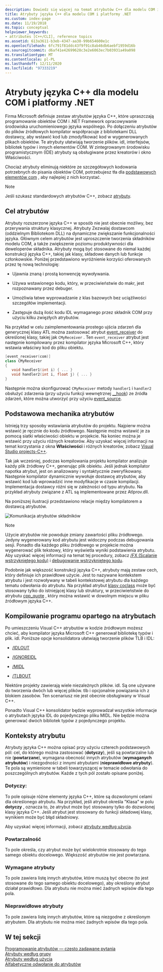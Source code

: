 ```yaml
---
description: Dowiedz się więcej na temat atrybutów C++ dla modelu COM i platformy .NET
title: Atrybuty języka C++ dla modelu COM i platformy .NET
ms.custom: index-page
ms.date: 11/19/2018
ms.topic: conceptual
helpviewer_keywords:
- attributes [C++/CLI], reference topics
ms.assetid: 613a3611-b3eb-4347-aa38-99b654600e1c
ms.openlocfilehash: 6fc791f81ddc43f9f91c8ab46db6aebf1959d16b
ms.sourcegitcommit: d6af41e42699628c3e2e6063ec7b03931a49a098
ms.translationtype: MT
ms.contentlocale: pl-PL
ms.lasthandoff: 12/11/2020
ms.locfileid: "97333219"
---
```

# <a name="c-attributes-for-com-and-net"></a>Atrybuty języka C++ dla modelu COM i platformy .NET

Firma Microsoft definiuje zestaw atrybutów języka C++, które upraszczają programowanie obiektów COM i .NET Framework opracowywanie środowiska uruchomieniowego języka wspólnego. Po dołączeniu atrybutów do plików źródłowych kompilator współpracuje z bibliotekami DLL dostawcy, aby wstawić kod lub zmodyfikować kod w wygenerowanych plikach obiektów. Te atrybuty ułatwiają tworzenie plików. idl, interfejsów, bibliotek typów i innych elementów COM. W zintegrowanym środowisku programistycznym (IDE) atrybuty są obsługiwane przez kreatorów i okno Właściwości.

Chociaż atrybuty eliminują niektóre ze szczegółowych kodowania potrzebnych do pisania obiektów COM, potrzebujesz tła dla [podstawowych elementów com](/windows/win32/com/the-component-object-model) , aby najlepiej z nich korzystać.

> [!NOTE]
> Jeśli szukasz standardowych atrybutów C++, zobacz [atrybuty](../../cpp/attributes.md).

## <a name="purpose-of-attributes"></a>Cel atrybutów

Atrybuty rozszerzone języka C++ w sposób nie jest obecnie możliwy, bez przerywania struktury klasycznej. Atrybuty Zezwalaj dostawcom (oddzielnym Bibliotekom DLL) na dynamiczne zwiększanie funkcjonalności języka. Głównym celem atrybutów jest uproszczenie tworzenia składników modelu COM, a także zwiększenie poziomu produktywności dla deweloperów składnika. Atrybuty mogą być stosowane do niemal każdej konstrukcji języka C++, takiej jak klasy, składowe danych lub funkcje członkowskie. Poniżej przedstawiono wyróżnienie korzyści oferowanych przez tę nową technologię:

- Ujawnia znaną i prostą konwencję wywoływania.

- Używa wstawionego kodu, który, w przeciwieństwie do makr, jest rozpoznawany przez debuger.

- Umożliwia łatwe wyprowadzanie z klas bazowych bez uciążliwości szczegółów implementacji.

- Zastępuje dużą ilość kodu IDL wymaganego przez składnik COM przy użyciu kilku zwięzłych atrybutów.

Na przykład w celu zaimplementowania prostego ujścia zdarzeń dla generycznej klasy ATL można zastosować atrybut [event_receiver](event-receiver.md) do określonej klasy, takiej jak `CMyReceiver` . Ten `event_receiver` atrybut jest następnie kompilowany przez kompilator języka Microsoft C++, który wstawia właściwy kod do pliku obiektu.

```cpp
[event_receiver(com)]
class CMyReceiver
{
   void handler1(int i) { ... }
   void handler2(int i, float j) { ... }
}
```

Następnie można skonfigurować `CMyReceiver` metody `handler1` i `handler2` obsłużyć zdarzenia (przy użyciu funkcji wewnętrznej [__hook](../../cpp/hook.md)) ze źródła zdarzeń, które można utworzyć przy użyciu [event_source](event-source.md).

## <a name="basic-mechanics-of-attributes"></a>Podstawowa mechanika atrybutów

Istnieją trzy sposoby wstawiania atrybutów do projektu. Najpierw można wstawić je ręcznie do kodu źródłowego. Następnie można wstawić je za pomocą siatki właściwości obiektu w projekcie. Na koniec można je wstawić przy użyciu różnych kreatorów. Aby uzyskać więcej informacji na temat korzystania z okna **Właściwości** i różnych kreatorów, zobacz [Visual Studio projects-C++](../../build/creating-and-managing-visual-cpp-projects.md).

Tak jak wcześniej, podczas kompilowania projektu kompilator analizuje każdy plik źródłowy C++, generując plik obiektu. Jeśli jednak kompilator napotka atrybut, jest on analizowany i syntaktycznie zweryfikowany. Następnie kompilator dynamicznie wywołuje dostawcę atrybutów, aby wstawić kod lub wprowadzić inne modyfikacje w czasie kompilacji. Implementacja dostawcy różni się w zależności od typu atrybutu. Na przykład atrybuty związane z ATL są implementowane przez Atlprov.dll.

Na poniższej ilustracji przedstawiono relacje między kompilatorem a dostawcą atrybutów.

![Komunikacja atrybutów składników](../media/vccompattrcomm.gif "Komunikacja atrybutów składników")

> [!NOTE]
> Użycie atrybutów nie powoduje zmiany zawartości pliku źródłowego. Jedyny wygenerowany kod atrybutu jest widoczny podczas debugowania sesji. Ponadto dla każdego pliku źródłowego w projekcie można wygenerować plik tekstowy, który wyświetla wyniki podstawienia atrybutu. Aby uzyskać więcej informacji na temat tej procedury, zobacz [/FX (Scalanie wstrzykniętego kodu)](../../build/reference/fx-merge-injected-code.md) i [debugowanie wstrzykniętego kodu](/visualstudio/debugger/how-to-debug-injected-code).

Podobnie jak większość konstrukcji języka C++, atrybuty mają zestaw cech, który definiuje ich prawidłowe użycie. Jest to nazywane kontekstem atrybutu i jest rozwoływany w tabeli kontekstowej atrybutu dla każdego tematu odwołania do atrybutu. Na przykład atrybut [klasy coclass](coclass.md) może być stosowany tylko do istniejącej klasy lub struktury, w przeciwieństwie do atrybutu [cpp_quote](cpp-quote.md) , który można wstawić w dowolnym miejscu w pliku źródłowym języka C++.

## <a name="building-an-attributed-program"></a>Kompilowanie programu opartego na atrybutach

Po umieszczeniu Visual C++ atrybutów w kodzie źródłowym możesz chcieć, aby kompilator języka Microsoft C++ generował bibliotekę typów i plik. idl. Poniższe opcje konsolidatora ułatwiają tworzenie plików TLB i IDL:

- [/IDLOUT](../../build/reference/idlout-name-midl-output-files.md)

- [/IGNOREIDL](../../build/reference/ignoreidl-don-t-process-attributes-into-midl.md)

- [/MIDL](../../build/reference/midl-specify-midl-command-line-options.md)

- [/TLBOUT](../../build/reference/tlbout-name-dot-tlb-file.md)

Niektóre projekty zawierają wiele niezależnych plików. idl. Są one używane do tworzenia dwóch lub więcej plików. tlb i opcjonalnie powiązania ich z blokiem zasobów. Ten scenariusz nie jest obecnie obsługiwany w Visual C++.

Ponadto Visual C++ konsolidator będzie wyprowadzał wszystkie informacje o atrybutach języka IDL do pojedynczego pliku MIDL. Nie będzie można generować dwóch bibliotek typów z pojedynczego projektu.

## <a name="attribute-contexts"></a><a name="contexts"></a> Konteksty atrybutu

Atrybuty języka C++ można opisać przy użyciu czterech podstawowych pól: cel, do którego można zastosować (**dotyczy**), jeśli są powtarzalne lub nie (**powtarzane**), wymagana obecność innych atrybutów (**wymaganych atrybutów**) i niezgodności z innymi atrybutami (**nieprawidłowe atrybuty**). Te pola są wymienione w tabeli towarzyszącej w temacie odwołania do poszczególnych atrybutów. Każde z tych pól zostało opisane poniżej.

### <a name="applies-to"></a>Dotyczy:

To pole opisuje różne elementy języka C++, które są dozwolonymi celami dla określonego atrybutu. Na przykład, jeśli atrybut określa "Klasa" w polu **dotyczy** , oznacza to, że atrybut może być stosowany tylko do dozwolonej klasy języka C++. Jeśli atrybut jest stosowany do funkcji składowej klasy, wynikiem może być błąd składniowy.

Aby uzyskać więcej informacji, zobacz [atrybuty według użycia](attributes-by-usage.md).

### <a name="repeatable"></a>Powtarzalność

To pole określa, czy atrybut może być wielokrotnie stosowany do tego samego obiektu docelowego. Większość atrybutów nie jest powtarzana.

### <a name="required-attributes"></a>Wymagane atrybuty

To pole zawiera listę innych atrybutów, które muszą być obecne (to jest stosowane do tego samego obiektu docelowego), aby określony atrybut działał prawidłowo. Dla atrybutu nie można mieć żadnych wpisów dla tego pola.

### <a name="invalid-attributes"></a>Nieprawidłowe atrybuty

To pole zawiera listę innych atrybutów, które są niezgodne z określonym atrybutem. Dla atrybutu nie można mieć żadnych wpisów dla tego pola.

## <a name="in-this-section"></a>W tej sekcji

[Programowanie atrybutów — często zadawane pytania](attribute-programming-faq.md)<br/>
[Atrybuty według grupy](attributes-by-group.md)<br/>
[Atrybuty według użycia](attributes-by-usage.md)<br/>
[Alfabetyczne odwołanie do atrybutów](attributes-alphabetical-reference.md)
